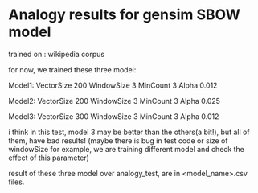 # Analogy results for gensim SBOW model

trained on : wikipedia corpus

for now, we trained these three model:

Model1: 
VectorSize 200
WindowSize 3
MinCount 3 
Alpha 0.012

Model2: 
VectorSize 200
WindowSize 3
MinCount 3 
Alpha 0.025

Model3: 
VectorSize 300
WindowSize 3
MinCount 3 
Alpha 0.012

i think in this test, model 3 may be better than the others(a bit!), but all of them, have bad results! (maybe there is bug in test code or size of windowSize for example, we are training different model and check the effect of this parameter)

result of these three model over analogy_test, are in <model_name>.csv files.
